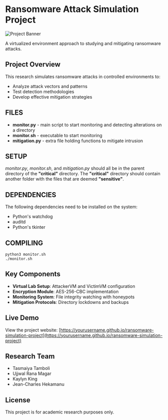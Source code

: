# Ransomware Attack Simulation Project

![Project Banner](assets/img/infectionDFD.png)

A virtualized environment approach to studying and mitigating ransomware attacks.

## Project Overview
This research simulates ransomware attacks in controlled environments to:
- Analyze attack vectors and patterns
- Test detection methodologies
- Develop effective mitigation strategies


## FILES

- **monitor.py** - main script to start monitoring and detecting alterations on a directory
- **monitor.sh** - executable to start monitoring
- **mitigation.py** - extra file holding functions to mitigate intrusion

## SETUP

*monitor.py*, *monitor.sh*, and *mitigation.py* should all be in the parent directory of the **"critical"** directory. The **"critical"** directory should contain another folder with the files that are deemed **"sensitive"**. 

## DEPENDENCIES

The following dependencies need to be installed on the system:  
- Python's watchdog
- auditd
- Python's tkinter

## COMPILING

```
python3 monitor.sh
./monitor.sh
```

## Key Components
- **Virtual Lab Setup**: AttackerVM and VictimVM configuration
- **Encryption Module**: AES-256-CBC implementation
- **Monitoring System**: File integrity watching with honeypots
- **Mitigation Protocols**: Directory lockdowns and backups

## Live Demo
View the project website: [https://yourusername.github.io/ransomware-simulation-project](https://yourusername.github.io/ransomware-simulation-project)

## Research Team
- Tasmaiya Tamboli
- Ujjwal Rana Magar
- Kaylyn King
- Jean-Charles Hekamanu

## License
This project is for academic research purposes only.
